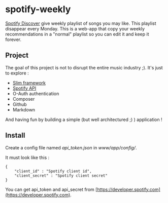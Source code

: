# spotify-weekly
[Spotify Discover](https://press.spotify.com/it/2015/07/20/introducing-discover-weekly-your-ultimate-personalised-playlist/) give weekly playlist of songs you may like. This playlist disappear every Monday. This is a web-app that copy your weekly recommendations in a "normal" playlist so you can edit it and keep it forever.

## Project
The goal of this project is not to disrupt the entire music industry ;). It's just to explore :
* [Slim framework](http://www.slimframework.com)
* [Spotify API](https://developer.spotify.com/web-api/)
* O-Auth authentication
* Composer
* Github
* Markdown

And having fun by building a simple (but well architectured ;) ) application !

## Install
Create a config file named *api_token.json* in *www/app/config/*.

It must look like this :
```
{
    "client_id" : "Spotify client id",
    "client_secret" : "Spotify client secret"
}
```

You can get api_token and api_secret from [https://developer.spotify.com](https://developer.spotify.com).
